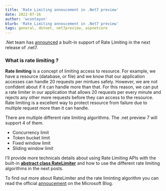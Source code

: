 ```yaml
---
title: 'Rate Limiting annoucement in .Net7 preview'
date: 2022-07-16
author: 'wcontayon'
blurb: 'Rate Limiting annoucement in .Net7 preview'
tags: general, dotnet, net7preview, aspnetcore
---
```


.Net team has [announced](https://devblogs.microsoft.com/dotnet/announcing-rate-limiting-for-dotnet/) a built-in support of Rate Limiting in the next release of .net7.

### What is rate limiting ?

**Rate limiting** is a concept of limiting access to resource. For example, we have a resource (database, or file) and we know that our application accesses can handle 20 requests per mintues safely. However, we are not confident about if it can handle more than that. For this reason, we can put a rate limiter in our application that allows 20 requests per every minute and rejects any other more requests before they can access to the resource.
Rate limiting is a excellent way to protect resource from failure due to multiple request more than it can handle.

There are multiple different rate limiting algorithms. The .net preview 7 will support 4 of them.

- Concurrency limit
- Token bucket limit
- Fixed window limit
- Sliding window limit

I’ll provide more technicals details about using Rate Limiting APIs with the built-in [**abstract class RateLimiter**](https://github.com/dotnet/runtime/blob/96cac6b6abceed31332af62db98e490d9df109bb/src/libraries/System.Threading.RateLimiting/src/System/Threading/RateLimiting/RateLimiter.cs#L11) and how to use the different rate limiting algorithms in the next posts.

To find out more about RateLimiter and the rate liminting algorithm you can read the official [annoucement](https://devblogs.microsoft.com/dotnet/announcing-rate-limiting-for-dotnet/) on the Microsoft Blog.